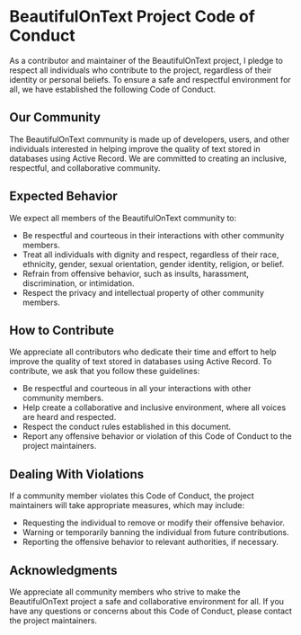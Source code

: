 # BeautifulOnText Project Code of Conduct

As a contributor and maintainer of the BeautifulOnText project, I pledge to respect all individuals who contribute to the project, regardless of their identity or personal beliefs. To ensure a safe and respectful environment for all, we have established the following Code of Conduct.

## Our Community

The BeautifulOnText community is made up of developers, users, and other individuals interested in helping improve the quality of text stored in databases using Active Record. We are committed to creating an inclusive, respectful, and collaborative community.

## Expected Behavior

We expect all members of the BeautifulOnText community to:

- Be respectful and courteous in their interactions with other community members.
- Treat all individuals with dignity and respect, regardless of their race, ethnicity, gender, sexual orientation, gender identity, religion, or belief.
- Refrain from offensive behavior, such as insults, harassment, discrimination, or intimidation.
- Respect the privacy and intellectual property of other community members.

## How to Contribute

We appreciate all contributors who dedicate their time and effort to help improve the quality of text stored in databases using Active Record. To contribute, we ask that you follow these guidelines:

- Be respectful and courteous in all your interactions with other community members.
- Help create a collaborative and inclusive environment, where all voices are heard and respected.
- Respect the conduct rules established in this document.
- Report any offensive behavior or violation of this Code of Conduct to the project maintainers.

## Dealing With Violations

If a community member violates this Code of Conduct, the project maintainers will take appropriate measures, which may include:

- Requesting the individual to remove or modify their offensive behavior.
- Warning or temporarily banning the individual from future contributions.
- Reporting the offensive behavior to relevant authorities, if necessary.

## Acknowledgments

We appreciate all community members who strive to make the BeautifulOnText project a safe and collaborative environment for all. If you have any questions or concerns about this Code of Conduct, please contact the project maintainers.
